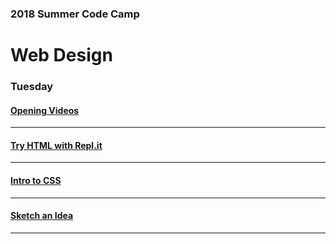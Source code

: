 ### 2018 Summer Code Camp
# Web Design

### Tuesday

#### [Opening Videos](tuesday-opening-videos.md)

***


#### [Try HTML with Repl.it](tuesday-replit.md)

***

#### [Intro to CSS](tuesday-intro-to-css.md)

***

#### [Sketch an Idea](tuesday-ideas.md)

***
